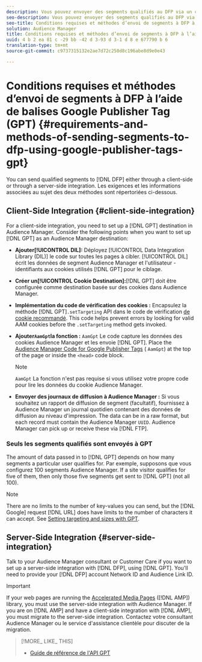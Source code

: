 ```yaml
---
description: Vous pouvez envoyer des segments qualifiés au DFP via un côté client ou via une intégration côté serveur. Les exigences et les informations associées au sujet des deux méthodes sont répertoriées ci-dessous.
seo-description: Vous pouvez envoyer des segments qualifiés au DFP via un côté client ou via une intégration côté serveur. Les exigences et les informations associées au sujet des deux méthodes sont répertoriées ci-dessous.
seo-title: Conditions requises et méthodes d’envoi de segments à DFP à l’aide de balises Google Publisher Tag (GPT)
solution: Audience Manager
title: Conditions requises et méthodes d’envoi de segments à DFP à l’aide de balises Google Publisher Tag (GPT)
uuid: 4 b 2 ea 81 c -29 bb -42 d 3-93 d 3-1 d 8 e 677790 b 6
translation-type: tm+mt
source-git-commit: c9737315132e2ae7d72c250d8c196abe8d9e0e43

---
```



# Conditions requises et méthodes d’envoi de segments à DFP à l’aide de balises Google Publisher Tag (GPT) {#requirements-and-methods-of-sending-segments-to-dfp-using-google-publisher-tags-gpt}

You can send qualified segments to [!DNL DFP] either through a client-side or through a server-side integration. Les exigences et les informations associées au sujet des deux méthodes sont répertoriées ci-dessous.

## Client-Side Integration {#client-side-integration}

For a client-side integration, you need to set up a [!DNL GPT] destination in Audience Manager. Consider the following points when you want to set up [!DNL GPT] as an Audience Manager destination:

* **Ajouter[!UICONTROL DIL]:** Déployez [!UICONTROL Data Integration Library (DIL)] le code sur toutes les pages à cibler. [!UICONTROL DIL] écrit les données de segment Audience Manager et l&#39;utilisateur - identifiants aux cookies utilisés [!DNL GPT] pour le ciblage.

* **Créer un[!UICONTROL Cookie Destination]:**[!DNL GPT] doit être configurée comme destination basée sur des cookies dans Audience Manager.

* **Implémentation du code de vérification des cookies :** Encapsulez la méthode [!DNL GPT]`.setTargeting` API dans le code de vérification [de cookie recommandé](../../integration/gpt-aam-destination/gpt-aam-modify-api.md). This code helps prevent errors by looking for valid AAM cookies before the `.setTargeting` method gets invoked.

* **Ajouter`AamGpt`la fonction :** `AamGpt` Le code capture les données des cookies Audience Manager et les envoie [!DNL GPT]. Place the [Audience Manager Code for Google Publisher Tags](../../integration/gpt-aam-destination/gpt-aam-aamgpt-code.md) ( `AamGpt`) at the top of the page or inside the `<head>` code block.

   >[!NOTE]
   >
   >`AamGpt` La fonction n&#39;est pas requise si vous utilisez votre propre code pour lire les données du cookie Audience Manager.

* **Envoyer des journaux de diffusion à Audience Manager :** Si vous souhaitez un rapport de diffusion de segment (facultatif), fournissez à Audience Manager un journal quotidien contenant des données de diffusion au niveau d&#39;impression. The data can be in a raw format, but each record must contain the Audience Manager `UUID`. Audience Manager can pick up or receive these via [!DNL FTP].

### Seuls les segments qualifiés sont envoyés à GPT

The amount of data passed in to [!DNL GPT] depends on how many segments a particular user qualifies for. Par exemple, supposons que vous configurez 100 segments Audience Manager. If a site visitor qualifies for five of them, then only those five segments get sent to [!DNL GPT] (not all 100).

>[!NOTE]
>
>There are no limits to the number of key-values you can send, but the [!DNL Google] request [!DNL URL] does have limits to the number of characters it can accept. See [Setting targeting and sizes with GPT](https://support.google.com/dfp_premium/bin/answer.py?hl=en&answer=1697712).

## Server-Side Integration {#server-side-integration}

Talk to your Audience Manager consultant or Customer Care if you want to set up a server-side integration with [!DNL DFP], using [!DNL GPT]. You&#39;ll need to provide your [!DNL DFP] account Network ID and Audience Link ID.

>[!IMPORTANT]
>
>If your web pages are running the [Accelerated Media Pages](https://www.ampproject.org/) ([!DNL AMP]) library, you must use the server-side integration with Audience Manager. If you are on [!DNL AMP] and have a client-side integration with [!DNL AMP], you must migrate to the server-side integration. Contactez votre consultant Audience Manager ou le service d&#39;assistance clientèle pour discuter de la migration.

>[!MORE_ LIKE_ THIS]
>
>* [Guide de référence de l&#39;API GPT](https://support.google.com/dfp_premium/bin/answer.py?hl=en&answer=1650154)

